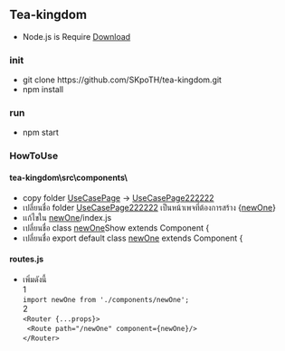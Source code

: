 ## Tea-kingdom
- Node.js is Require [Download](https://nodejs.org/en/download/) 
### init
 - git clone https:<i></i>//github.com<i></i>/SKpoTH/tea-kingdom.git
 - npm install
### run
 - npm start
 
### HowToUse
 #### tea-kingdom\src\components\
 - copy folder [UseCasePage]() -> [UseCasePage222222]()
 - เปลี่ยนชื่อ folder [UseCasePage222222]() เป็นหน้าเพจที่ต้องการสร้าง {[newOne]()}
 - เเก้ไขใน [newOne]()/index.js
 - เปลี่ยนชื่อ class [newOne]()Show extends Component {
 - เปลี่ยนชื่อ export default class [newOne]() extends Component {
  #### routes.js
  - เพิ่มดังนี้<br>
   1<br>
   ```import newOne from './components/newOne';```<br>
   2<br>
   ```<Router {...props}>```<br>
   ``` <Route path="/newOne" component={newOne}/>```<br>
   ```</Router>```
